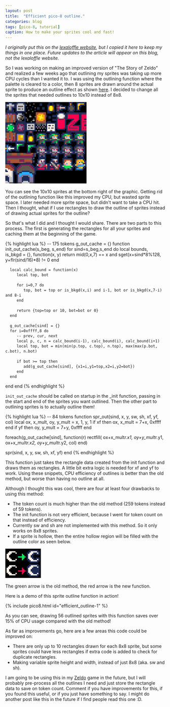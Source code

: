 ```yaml
---
layout: post
title:  "Efficient pico-8 outline."
categories: blog
tags: [pico-8, tutorial]
caption: How to make your sprites cool and fast!
---
```

_I originally put this on the [lexaloffle
website](https://www.lexaloffle.com/bbs/?tid=32996), but I copied it here to
keep my things in one place. Future updates to the article will appear on this
blog, not the lexaloffle website._

So I was working on making an improved version of "The Story of Zeldo" and
realized a few weeks ago that outlining my sprites was taking up more CPU
cycles than I wanted it to. I was using the outlining function where the
palette is cleared to a color, then 8 sprites are drawn around the actual
sprite to produce an outline effect as shown
[here](https://gist.github.com/Liquidream/1b419261dc324708f008f24ee6d13d7b). I
decided to change all the sprites that needed outlines to 10x10 instead of 8x8.

![Spritesheet with 10x10 sprites.](/res/ss/efficient_outline.png)


You can see the 10x10 sprites at the bottom right of the graphic. Getting rid
of the outlining function like this improved my CPU, but wasted sprite space. I
later needed more sprite space, but didn't want to take a CPU hit. Then I
thought, what if I use rectangles to draw the outline of sprites instead of
drawing actual sprites for the outline?

So that's what I did and I thought I would share. There are two parts to this
process. The first is generating the rectangles for all your sprites and
caching them at the beginning of the game.


{% highlight lua %}
-- 175 tokens
g_out_cache = {}
function init_out_cache(s_beg, s_end)
   for sind=s_beg,s_end do
      local bounds, is_bkgd = {}, function(x, y)
         return mid(0,x,7) == x and sget(x+sind*8%128, y+flr(sind/16)*8) != 0
      end

      local calc_bound = function(x)
         local top, bot

         for i=0,7 do
            top, bot = top or is_bkgd(x,i) and i-1, bot or is_bkgd(x,7-i) and 8-i
         end

         return {top=top or 10, bot=bot or 0}
      end

      g_out_cache[sind] = {}
      for i=0xffff,8 do
         -- prev, cur, next
         local p, c, n = calc_bound(i-1), calc_bound(i), calc_bound(i+1)
         local top, bot = min(min(p.top, c.top), n.top), max(max(p.bot, c.bot), n.bot)

         if bot >= top then
            add(g_out_cache[sind], {x1=i,y1=top,x2=i,y2=bot})
         end
      end
   end
end
{% endhighlight %}

`init_out_cache` should be called on startup in the _init function, passing in
the start and end of the sprites you want outlined. Then the other part to
outlining sprites is to actually outline them!

{% highlight lua %}
-- 84 tokens
function spr_out(sind, x, y, sw, sh, xf, yf, col)
   local ox, x_mult, oy, y_mult = x, 1, y, 1
   if xf then ox, x_mult = 7+x, 0xffff end
   if yf then oy, y_mult = 7+y, 0xffff end

   foreach(g_out_cache[sind], function(r)
      rectfill(
         ox+x_mult*r.x1,
         oy+y_mult*r.y1,
         ox+x_mult*r.x2,
         oy+y_mult*r.y2,
         col)
   end)

   spr(sind, x, y, sw, sh, xf, yf)
end
{% endhighlight %}

This function just takes the rectangle data created from the init function and
draws them as rectangles. A little bit extra logic is needed for xf and yf to
work. Using these snippets, CPU efficiency of outlines is better than the old
method, but worse than having no outline at all.

Although I thought this was cool, there are four at least four drawbacks to
using this method:

- The token count is much higher than the old method (259 tokens instead of 59
  tokens).
- The init function is not very efficient, because I went for token count on
  that instead of efficiency.
- Currently sw and sh are not implemented with this method. So it only works on
  8x8 sprites.
- If a sprite is hollow, then the entire hollow region will be filled with the
  outline color as seen below.


![Problem with new outline function.](/res/ss/efficient_outline_moon.png)

The green arrow is the old method, the red arrow is the new function.

Here is a demo of this sprite outline function in action!

{% include pico8.html id="efficient_outline-1" %}

As you can see, drawing 56 outlined sprites with this function saves over 15%
of CPU usage compared with the old method!

As far as improvements go, here are a few areas this code could be improved on:
- There are only up to 10 rectangles drawn for each 8x8 sprite, but some
  sprites could have less rectangles if extra code is added to check for
  duplicate rectangles.
- Making variable sprite height and width, instead of just 8x8 (aka. sw and
  sh).

I am going to be using this in my
[Zeldo](https://twitter.com/alanxoc3/status/1086413617497423872) game in the
future, but I will probably pre-process all the outlines I need and just store
the rectangle data to save on token count. Comment if you have improvements for
this, if you found this useful, or if you just have something to say. I might
do another post like this in the future if I find people read this one :D.


